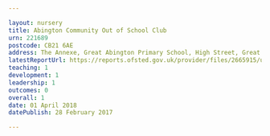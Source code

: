 ```yaml
---

layout: nursery
title: Abington Community Out of School Club
urn: 221689
postcode: CB21 6AE
address: The Annexe, Great Abington Primary School, High Street, Great Abington, Cambridge, CB21 6AE
latestReportUrl: https://reports.ofsted.gov.uk/provider/files/2665915/urn/221689.pdf
teaching: 1
development: 1
leadership: 1
outcomes: 0
overall: 1
date: 01 April 2018 
datePublish: 28 February 2017

---
```

